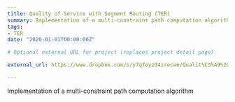 ```yaml
---
title: Quality of Service with Segment Routing (TER)
summary: Implementation of a multi-constraint path computation algorithm
tags:
- TER
date: "2020-01-01T00:00:00Z"

# Optional external URL for project (replaces project detail page).

external_url: https://www.dropbox.com/s/y7q7eyz04zrecwe/Qualit%C3%A9%20de%20Service%20avec%20Segment%20Routing.pdf?dl=0

---
```


Implementation of a multi-constraint path computation algorithm